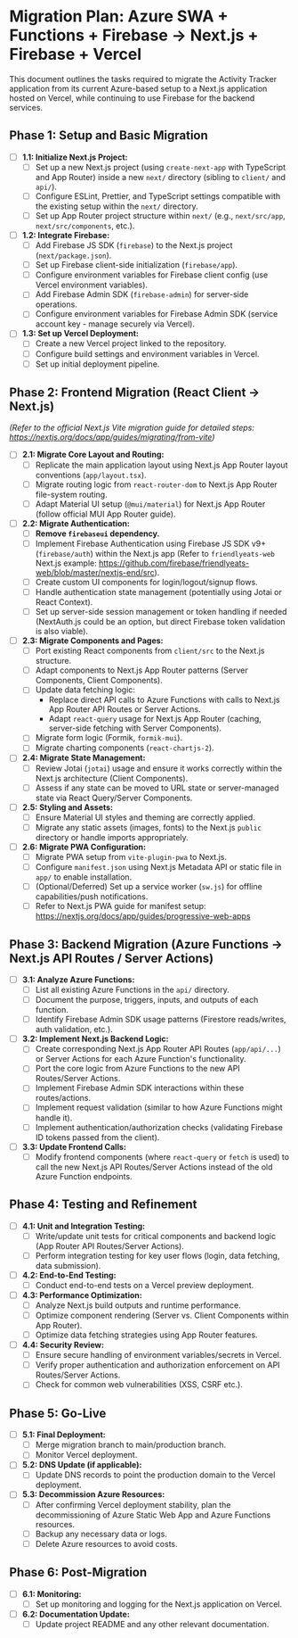 # Migration Plan: Azure SWA + Functions + Firebase -> Next.js + Firebase + Vercel

This document outlines the tasks required to migrate the Activity Tracker application from its current Azure-based setup to a Next.js application hosted on Vercel, while continuing to use Firebase for the backend services.

## Phase 1: Setup and Basic Migration

- [ ] **1.1: Initialize Next.js Project:**
  - [ ] Set up a new Next.js project (using `create-next-app` with TypeScript and App Router) inside a new `next/` directory (sibling to `client/` and `api/`).
  - [ ] Configure ESLint, Prettier, and TypeScript settings compatible with the existing setup within the `next/` directory.
  - [ ] Set up App Router project structure within `next/` (e.g., `next/src/app`, `next/src/components`, etc.).
- [ ] **1.2: Integrate Firebase:**
  - [ ] Add Firebase JS SDK (`firebase`) to the Next.js project (`next/package.json`).
  - [ ] Set up Firebase client-side initialization (`firebase/app`).
  - [ ] Configure environment variables for Firebase client config (use Vercel environment variables).
  - [ ] Add Firebase Admin SDK (`firebase-admin`) for server-side operations.
  - [ ] Configure environment variables for Firebase Admin SDK (service account key - manage securely via Vercel).
- [ ] **1.3: Set up Vercel Deployment:**
  - [ ] Create a new Vercel project linked to the repository.
  - [ ] Configure build settings and environment variables in Vercel.
  - [ ] Set up initial deployment pipeline.

## Phase 2: Frontend Migration (React Client -> Next.js)

_(Refer to the official Next.js Vite migration guide for detailed steps: https://nextjs.org/docs/app/guides/migrating/from-vite)_

- [ ] **2.1: Migrate Core Layout and Routing:**
  - [ ] Replicate the main application layout using Next.js App Router layout conventions (`app/layout.tsx`).
  - [ ] Migrate routing logic from `react-router-dom` to Next.js App Router file-system routing.
  - [ ] Adapt Material UI setup (`@mui/material`) for Next.js App Router (follow official MUI App Router guide).
- [ ] **2.2: Migrate Authentication:**
  - [ ] **Remove `firebaseui` dependency.**
  - [ ] Implement Firebase Authentication using Firebase JS SDK v9+ (`firebase/auth`) within the Next.js app (Refer to `friendlyeats-web` Next.js example: https://github.com/firebase/friendlyeats-web/blob/master/nextjs-end/src).
  - [ ] Create custom UI components for login/logout/signup flows.
  - [ ] Handle authentication state management (potentially using Jotai or React Context).
  - [ ] Set up server-side session management or token handling if needed (NextAuth.js could be an option, but direct Firebase token validation is also viable).
- [ ] **2.3: Migrate Components and Pages:**
  - [ ] Port existing React components from `client/src` to the Next.js structure.
  - [ ] Adapt components to Next.js App Router patterns (Server Components, Client Components).
  - [ ] Update data fetching logic:
    - Replace direct API calls to Azure Functions with calls to Next.js App Router API Routes or Server Actions.
    - Adapt `react-query` usage for Next.js App Router (caching, server-side fetching with Server Components).
  - [ ] Migrate form logic (Formik, `formik-mui`).
  - [ ] Migrate charting components (`react-chartjs-2`).
- [ ] **2.4: Migrate State Management:**
  - [ ] Review Jotai (`jotai`) usage and ensure it works correctly within the Next.js architecture (Client Components).
  - [ ] Assess if any state can be moved to URL state or server-managed state via React Query/Server Components.
- [ ] **2.5: Styling and Assets:**
  - [ ] Ensure Material UI styles and theming are correctly applied.
  - [ ] Migrate any static assets (images, fonts) to the Next.js `public` directory or handle imports appropriately.
- [ ] **2.6: Migrate PWA Configuration:**
  - [ ] Migrate PWA setup from `vite-plugin-pwa` to Next.js.
  - [ ] Configure `manifest.json` using Next.js Metadata API or static file in `app/` to enable installation.
  - [ ] (Optional/Deferred) Set up a service worker (`sw.js`) for offline capabilities/push notifications.
  - [ ] Refer to Next.js PWA guide for manifest setup: https://nextjs.org/docs/app/guides/progressive-web-apps

## Phase 3: Backend Migration (Azure Functions -> Next.js API Routes / Server Actions)

- [ ] **3.1: Analyze Azure Functions:**
  - [ ] List all existing Azure Functions in the `api/` directory.
  - [ ] Document the purpose, triggers, inputs, and outputs of each function.
  - [ ] Identify Firebase Admin SDK usage patterns (Firestore reads/writes, auth validation, etc.).
- [ ] **3.2: Implement Next.js Backend Logic:**
  - [ ] Create corresponding Next.js App Router API Routes (`app/api/...`) or Server Actions for each Azure Function's functionality.
  - [ ] Port the core logic from Azure Functions to the new API Routes/Server Actions.
  - [ ] Implement Firebase Admin SDK interactions within these routes/actions.
  - [ ] Implement request validation (similar to how Azure Functions might handle it).
  - [ ] Implement authentication/authorization checks (validating Firebase ID tokens passed from the client).
- [ ] **3.3: Update Frontend Calls:**
  - [ ] Modify frontend components (where `react-query` or `fetch` is used) to call the new Next.js API Routes/Server Actions instead of the old Azure Function endpoints.

## Phase 4: Testing and Refinement

- [ ] **4.1: Unit and Integration Testing:**
  - [ ] Write/update unit tests for critical components and backend logic (App Router API Routes/Server Actions).
  - [ ] Perform integration testing for key user flows (login, data fetching, data submission).
- [ ] **4.2: End-to-End Testing:**
  - [ ] Conduct end-to-end tests on a Vercel preview deployment.
- [ ] **4.3: Performance Optimization:**
  - [ ] Analyze Next.js build outputs and runtime performance.
  - [ ] Optimize component rendering (Server vs. Client Components within App Router).
  - [ ] Optimize data fetching strategies using App Router features.
- [ ] **4.4: Security Review:**
  - [ ] Ensure secure handling of environment variables/secrets in Vercel.
  - [ ] Verify proper authentication and authorization enforcement on API Routes/Server Actions.
  - [ ] Check for common web vulnerabilities (XSS, CSRF etc.).

## Phase 5: Go-Live

- [ ] **5.1: Final Deployment:**
  - [ ] Merge migration branch to main/production branch.
  - [ ] Monitor Vercel deployment.
- [ ] **5.2: DNS Update (if applicable):**
  - [ ] Update DNS records to point the production domain to the Vercel deployment.
- [ ] **5.3: Decommission Azure Resources:**
  - [ ] After confirming Vercel deployment stability, plan the decommissioning of Azure Static Web App and Azure Functions resources.
  - [ ] Backup any necessary data or logs.
  - [ ] Delete Azure resources to avoid costs.

## Phase 6: Post-Migration

- [ ] **6.1: Monitoring:**
  - [ ] Set up monitoring and logging for the Next.js application on Vercel.
- [ ] **6.2: Documentation Update:**
  - [ ] Update project README and any other relevant documentation.
